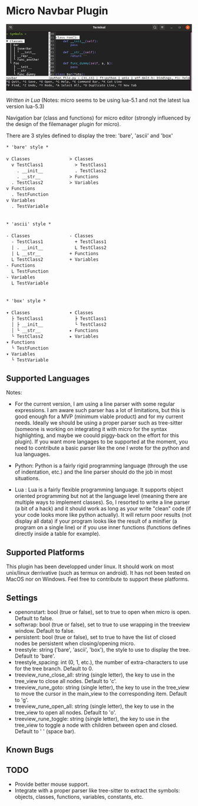 # Micro Navbar Plugin

![Navbar Plugin in Action](assets/micro.navbar.gif)

*Written in Lua* (Notes: micro seems to be using lua-5.1 and not the latest lua version lua-5.3)

Navigation bar (class and functions) for micro editor (strongly influenced by the design of the filemanager plugin for micro).

There are 3 styles defined to display the tree: 'bare', 'ascii' and 'box'
```
* 'bare' style *

v Classes               > Classes
  v TestClass1            > TestClass1
    . __init__            . TestClass2
    . __str__           > Functions
  . TestClass2          > Variables
v Functions
  . TestFunction
v Variables
  . TestVariable


* 'ascii' style *

- Classes               - Classes
  - TestClass1            + TestClass1
  | . __init__            L TestClass2
  | L __str__           + Functions
  L TestClass2          + Variables
- Functions
  L TestFunction
- Variables
  L TestVariable


* 'box' style *

▾ Classes               ▾ Classes
  ├ TestClass1            ╞ TestClass1
  │ ├ __init__            └ TestClass2
  │ └ __str__           ▸ Functions
  └ TestClass2          ▸ Variables
▾ Functions
  └ TestFunction
▾ Variables
  └ TestVariable
```

Supported Languages
-------------------
Notes:
- For the current version, I am using a line parser with some regular expressions. I am aware such parser has a lot of limitations, but this is good enough for a MVP (minimum viable product) and for my current needs. Ideally we should be using a proper parser such as tree-sitter (someone is working on integrating it with micro for the syntax highlighting, and maybe we coould piggy-back on the effort for this plugin). If you want more langages to be supported at the moment, you need to contribute a basic parser like the one I wrote for the python and lua languages.

- Python: Python is a fairly rigid programming language (through the use of indentation, etc.) and the line parser should do the job in most situations.

- Lua : Lua is a fairly flexible programming language. It supports object oriented programming but not at the language level (meaning there are multiple ways to implement classes). So, I resorted to write a line parser (a bit of a hack) and it should work as long as your write "clean" code (if your code looks more like python actually). It will return poor results (not display all data) if your program looks like the result of a minifier (a program on a single line) or if you use inner functions (functions defines directly inside a table for example).


Supported Platforms
-------------------
This plugin has been developped under linux. It should work on most unix/linux derrivative (such as termux on android). It has not been tested on MacOS nor on Windows. Feel free to contribute to support these platforms.


Settings
--------
- openonstart: bool (true or false), set to true to open when micro is open. Default to false.
- softwrap: bool (true or false), set to true to use wrapping in the treeview window. Default to false.
- persistent: bool (true or false), set to true to have the list of closed nodes be persistent when closing/opening micro.
- treestyle: string ('bare', 'ascii', 'box'), the style to use to display the tree. Default to 'bare'.
- treestyle_spacing: int (0, 1, etc.), the number of extra-characters to use for the tree branch. Default to 0.
- treeview_rune_close_all: string (single letter), the key to use in the tree_view to close all nodes. Default to 'c'.
- treeview_rune_goto: string (single letter), the key to use in the tree_view to move the cursor in the main_view to the corresponding item. Default to 'g'.
- treeview_rune_open_all: string (single letter), the key to use in the tree_view to open all nodes. Default to 'o'.
- treeview_rune_toggle: string (single letter), the key to use in the tree_view to toggle a node with children between open and closed. Default to ' ' (space bar).


Known Bugs
----------


TODO
----
- Provide better mouse support.
- Integrate with a proper parser like tree-sitter to extract the symbols: objects, classes, functions, variables, constants, etc.
